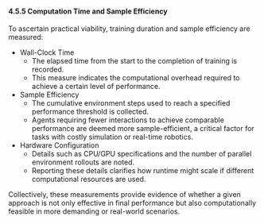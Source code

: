 #### 4.5.5 Computation Time and Sample Efficiency

To ascertain practical viability, training duration and sample efficiency are measured:
- Wall-Clock Time
  - The elapsed time from the start to the completion of training is recorded. 
  - This measure indicates the computational overhead required to achieve a certain level of performance.
- Sample Efficiency
  - The cumulative environment steps used to reach a specified performance threshold is collected. 
  - Agents requiring fewer interactions to achieve comparable performance are deemed more sample-efficient, a critical factor for tasks with costly simulation or real-time robotics.
- Hardware Configuration
  - Details such as CPU/GPU specifications and the number of parallel environment rollouts are noted. 
  - Reporting these details clarifies how runtime might scale if different computational resources are used.

Collectively, these measurements provide evidence of whether a given approach is not only effective in final performance but also computationally feasible in more demanding or real-world scenarios.

